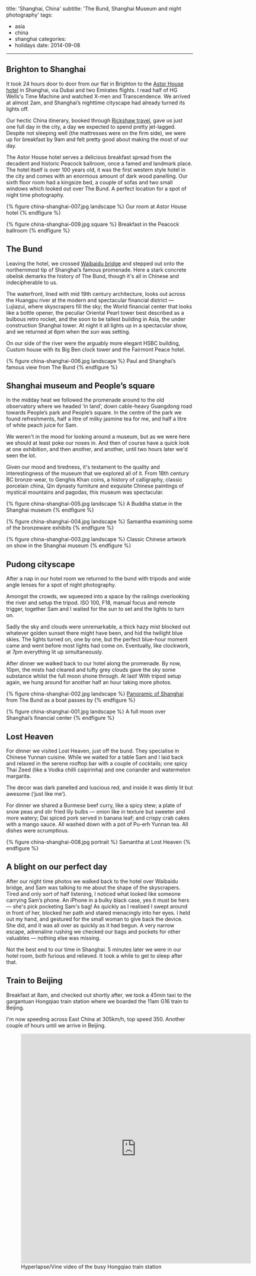 title: 'Shanghai, China'
subtitle: 'The Bund, Shanghai Museum and night photography'
tags:
  - asia
  - china
  - shanghai
categories:
  - holidays
date: 2014-09-08
---

## Brighton to Shanghai

It took 24 hours door to door from our flat in Brighton to the [Astor House hotel](http://www.tripadvisor.co.uk/Hotel_Review-g308272-d303022-Reviews-Astor_House_Hotel-Shanghai.html) in Shanghai, via Dubai and two Emirates flights. I read half of HG Wells's Time Machine and watched X-men and Transcendence. We arrived at almost 2am, and Shanghai’s nighttime cityscape had already turned its lights off.

Our hectic China itinerary, booked through [Rickshaw travel](https://www.rickshawtravel.co.uk/asia/china/), gave us just one full day in the city, a day we expected to spend pretty jet-lagged. Despite not sleeping well (the mattresses were on the firm side), we were up for breakfast by 9am and felt pretty good about making the most of our day.

The Astor House hotel serves a delicious breakfast spread from the decadent and historic Peacock ballroom, once a famed and landmark place. The hotel itself is over 100 years old, it was the first western style hotel in the city and comes with an enormous amount of dark wood panelling. Our sixth floor room had a kingsize bed, a couple of sofas and two small windows which looked out over The Bund. A perfect location for a spot of night time photography.

{% figure china-shanghai-007.jpg landscape %}
Our room at Astor House hotel
{% endfigure %}

{% figure china-shanghai-009.jpg square %}
Breakfast in the Peacock ballroom
{% endfigure %}

## The Bund

Leaving the hotel, we crossed [Waibaidu bridge](http://en.wikipedia.org/wiki/Waibaidu_Bridge) and stepped out onto the northernmost tip of Shanghai’s famous promenade. Here a stark concrete obelisk demarks the history of The Bund, though it's all in Chinese and indecipherable to us.

The waterfront, lined with mid 19th century architecture, looks out across the Huangpu river at the modern and spectacular financial district — Lujiazui, where skyscrapers fill the sky; the World financial center that looks like a bottle opener, the peculiar Oriental Pearl tower best described as a bulbous retro rocket, and the soon to be tallest building in Asia, the under construction Shanghai tower. At night it all lights up in a spectacular show, and we returned at 6pm when the sun was setting.

On our side of the river were the arguably more elegant HSBC building, Custom house with its Big Ben clock tower and the Fairmont Peace hotel.

{% figure china-shanghai-006.jpg landscape %}
Paul and Shanghai’s famous view from The Bund
{% endfigure %}

## Shanghai museum and People’s square

In the midday heat we followed the promenade around to the old observatory where we headed ‘in land’, down cable-heavy Guangdong road towards People’s park and People’s square. In the centre of the park we found refreshments, half a litre of milky jasmine tea for me, and half a litre of white peach juice for Sam.

We weren't in the mood for looking around a museum, but as we were here we should at least poke our noses in. And then of course have a quick look at one exhibition, and then another, and another, until two hours later we'd seen the lot.

Given our mood and tiredness, it's testament to the quality and interestingness of the museum that we explored all of it. From 18th century BC bronze-wear, to Genghis Khan coins, a history of calligraphy, classic porcelain china, Qin dynasty furniture and exquisite Chinese paintings of mystical mountains and pagodas, this museum was spectacular.

{% figure china-shanghai-005.jpg landscape %}
A Buddha statue in the Shanghai museum
{% endfigure %}

{% figure china-shanghai-004.jpg landscape %}
Samantha examining some of the bronzeware exhibits
{% endfigure %}

{% figure china-shanghai-003.jpg landscape %}
Classic Chinese artwork on show in the Shanghai museum
{% endfigure %}

## Pudong cityscape

After a nap in our hotel room we returned to the bund with tripods and wide angle lenses for a spot of night photography.

Amongst the crowds, we squeezed into a space by the railings overlooking the river and setup the tripod. ISO 100, F18, manual focus and remote trigger, together Sam and I waited for the sun to set and the lights to turn on.

Sadly the sky and clouds were unremarkable, a thick hazy mist blocked out whatever golden sunset there might have been, and hid the twilight blue skies. The lights turned on, one by one, but the perfect blue-hour moment came and went before most lights had come on. Eventually, like clockwork, at 7pm everything lit up simultaneously.

After dinner we walked back to our hotel along the promenade. By now, 10pm, the mists had cleared and tufty grey clouds gave the sky some substance whilst the full moon shone through. At last! With tripod setup again, we hung around for another half an hour taking more photos.

{% figure china-shanghai-002.jpg landscape %}
[Panoramic of Shanghai](https://500px.com/photo/87436849/shanghai-light-beams-by-paul-hayes) from The Bund as a boat passes by
{% endfigure %}

{% figure china-shanghai-001.jpg landscape %}
A full moon over Shanghai’s financial center
{% endfigure %}

## Lost Heaven

For dinner we visited Lost Heaven, just off the bund. They specialise in Chinese Yunnan cuisine. While we waited for a table Sam and I laid back and relaxed in the serene rooftop bar with a couple of cocktails; one spicy Thai Zeed (like a Vodka chilli caipirinha) and one coriander and watermelon margarita.

The decor was dark panelled and luscious red, and inside it was dimly lit but awesome (‘just like me’).

For dinner we shared a Burmese beef curry, like a spicy stew; a plate of snow peas and stir fried lily bulbs — onion like in texture but sweeter and more watery; Dai spiced pork served in banana leaf; and crispy crab cakes with a mango sauce. All washed down with a pot of Pu-erh Yunnan tea. All dishes were scrumptious.

{% figure china-shanghai-008.jpg portrait %}
Samantha at Lost Heaven
{% endfigure %}

## A blight on our perfect day

After our night time photos we walked back to the hotel over Waibaidu bridge, and Sam was talking to me about the shape of the skyscrapers. Tired and only sort of half listening, I noticed what looked like someone carrying Sam’s phone. An iPhone in a bulky black case, yes it must be hers — she's pick pocketing Sam's bag! As quickly as I realised I swept around in front of her, blocked her path and stared menacingly into her eyes. I held out my hand, and gestured for the small woman to give back the device. She did, and it was all over as quickly as it had begun. A very narrow escape, adrenaline rushing we checked our bags and pockets for other valuables — nothing else was missing.

Not the best end to our time in Shanghai. 5 minutes later we were in our hotel room, both furious and relieved. It took a while to get to sleep after that.

## Train to Beijing

Breakfast at 8am, and checked out shortly after, we took a 45min taxi to the gargantuan Hongqiao train station where we boarded the 11am G16 train to Beijing.

I'm now speeding across East China at 305km/h, top speed 350. Another couple of hours until we arrive in Beijing.

<figure class="generated-figure generated-figure--retina generated-figure--620 generated-figure--video"><div class="video-wrapper"><iframe class="vine-embed" src="https://vine.co/v/Ozxj6TrmdPv/embed/simple" width="620" height="620" frameborder="0"></iframe></div><figcaption class="generated-figure-caption">Hyperlapse/Vine video of the busy Hongqiao train station</figcaption></figure>
